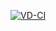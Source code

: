 [![VD-CI](https://github.com/VD-88/REST-API/actions/workflows/python-app.yml/badge.svg)](https://github.com/VD-88/REST-API/actions/workflows/python-app.yml)

